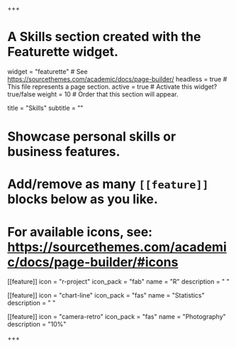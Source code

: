 +++
# A Skills section created with the Featurette widget.
widget = "featurette"  # See https://sourcethemes.com/academic/docs/page-builder/
headless = true  # This file represents a page section.
active = true  # Activate this widget? true/false
weight = 10  # Order that this section will appear.

title = "Skills"
subtitle = ""

# Showcase personal skills or business features.
# 
# Add/remove as many `[[feature]]` blocks below as you like.
# 
# For available icons, see: https://sourcethemes.com/academic/docs/page-builder/#icons

[[feature]]
  icon = "r-project"
  icon_pack = "fab"
  name = "R"
  description = " "
  
[[feature]]
  icon = "chart-line"
  icon_pack = "fas"
  name = "Statistics"
  description = " "  
  
[[feature]]
  icon = "camera-retro"
  icon_pack = "fas"
  name = "Photography"
  description = "10%"

+++
